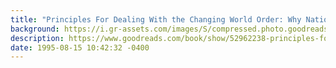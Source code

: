 ```yaml
---
title: "Principles For Dealing With the Changing World Order: Why Nations Succeed and Fail"
background: https://i.gr-assets.com/images/S/compressed.photo.goodreads.com/books/1630251271l/52962238._SY75_.jpg
description: https://www.goodreads.com/book/show/52962238-principles-for-dealing-with-the-changing-world-order
date: 1995-08-15 10:42:32 -0400
---
```

